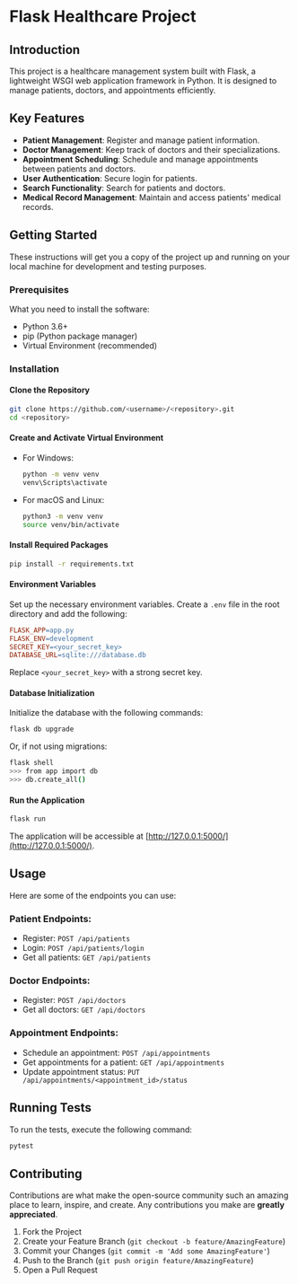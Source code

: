 
# Flask Healthcare Project

## Introduction

This project is a healthcare management system built with Flask, a lightweight WSGI web application framework in Python. It is designed to manage patients, doctors, and appointments efficiently.

## Key Features

- **Patient Management**: Register and manage patient information.
- **Doctor Management**: Keep track of doctors and their specializations.
- **Appointment Scheduling**: Schedule and manage appointments between patients and doctors.
- **User Authentication**: Secure login for patients.
- **Search Functionality**: Search for patients and doctors.
- **Medical Record Management**: Maintain and access patients' medical records.

## Getting Started

These instructions will get you a copy of the project up and running on your local machine for development and testing purposes.

### Prerequisites

What you need to install the software:

- Python 3.6+
- pip (Python package manager)
- Virtual Environment (recommended)

### Installation

#### Clone the Repository

```bash
git clone https://github.com/<username>/<repository>.git
cd <repository>
```

#### Create and Activate Virtual Environment

- For Windows:
  ```bash
  python -m venv venv
  venv\Scripts\activate
  ```
- For macOS and Linux:
  ```bash
  python3 -m venv venv
  source venv/bin/activate
  ```

#### Install Required Packages

```bash
pip install -r requirements.txt
```

#### Environment Variables

Set up the necessary environment variables. Create a `.env` file in the root directory and add the following:

```makefile
FLASK_APP=app.py
FLASK_ENV=development
SECRET_KEY=<your_secret_key>
DATABASE_URL=sqlite:///database.db
```
Replace `<your_secret_key>` with a strong secret key.

#### Database Initialization

Initialize the database with the following commands:

```bash
flask db upgrade
```
Or, if not using migrations:

```bash
flask shell
>>> from app import db
>>> db.create_all()
```

#### Run the Application

```bash
flask run
```
The application will be accessible at [http://127.0.0.1:5000/](http://127.0.0.1:5000/).

## Usage

Here are some of the endpoints you can use:

### Patient Endpoints:

- Register: `POST /api/patients`
- Login: `POST /api/patients/login`
- Get all patients: `GET /api/patients`

### Doctor Endpoints:

- Register: `POST /api/doctors`
- Get all doctors: `GET /api/doctors`

### Appointment Endpoints:

- Schedule an appointment: `POST /api/appointments`
- Get appointments for a patient: `GET /api/appointments`
- Update appointment status: `PUT /api/appointments/<appointment_id>/status`

## Running Tests

To run the tests, execute the following command:

```bash
pytest
```

## Contributing

Contributions are what make the open-source community such an amazing place to learn, inspire, and create. Any contributions you make are **greatly appreciated**.

1. Fork the Project
2. Create your Feature Branch (`git checkout -b feature/AmazingFeature`)
3. Commit your Changes (`git commit -m 'Add some AmazingFeature'`)
4. Push to the Branch (`git push origin feature/AmazingFeature`)
5. Open a Pull Request
